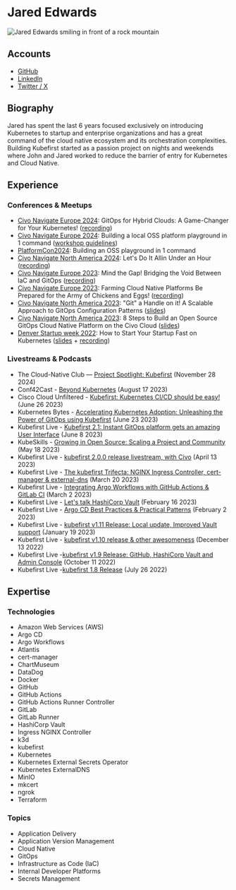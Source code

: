 # Jared Edwards

![Jared Edwards smiling in front of a rock mountain](../pictures/jared.jpg)

## Accounts

- [GitHub](https://github.com/jarededwards)
- [LinkedIn](https://www.linkedin.com/in/jarededwards519/)
- [Twitter / X](https://twitter.com/jre519)

## Biography

Jared has spent the last 6 years focused exclusively on introducing Kubernetes to startup and enterprise organizations and has a great command of the cloud native ecosystem and its orchestration complexities. Building Kubefirst started as a passion project on nights and weekends where John and Jared worked to reduce the barrier of entry for Kubernetes and Cloud Native.

## Experience

### Conferences & Meetups

- [Civo Navigate Europe 2024](https://www.civo.com/navigate/europe/2024): GitOps for Hybrid Clouds: A Game-Changer for Your Kubernetes! ([recording](https://www.youtube.com/watch?v=u_ZgeS2_qeI))
- [Civo Navigate Europe 2024](https://www.civo.com/navigate/europe/2024): Building a local OSS platform playground in 1 command ([workshop guidelines](https://kubefirst.notion.site/Open-Source-Playground-in-a-Single-Command-ca7aa095b2ab43109536156a9d3522a1))
- [PlatformCon2024](https://platformcon.com/workshops/building-an-oss-playground-in-1-command): Building an OSS playground in 1 command
- [Civo Navigate North America 2024](https://www.civo.com/navigate/north-america/2024): Let's Do It Allin Under an Hour ([recording](https://www.youtube.com/watch?v=4p2YAp5tRM4))
- [Civo Navigate Europe 2023](https://www.civo.com/navigate/europe/2023): Mind the Gap! Bridging the Void Between laC and GitOps ([recording](https://www.youtube.com/watch?v=2sK9VGAv79Y))
- [Civo Navigate Europe 2023](https://www.civo.com/navigate/europe/2023): Farming Cloud Native Platforms Be Prepared for the Army of Chickens and Eggs! ([recording](https://www.youtube.com/watch?v=zGgNG2tym_U))
- [Civo Navigate North America 2023](https://www.civo.com/navigate/north-america-2023): "Git" a Handle on it! A Scalable Approach to GitOps Configuration Patterns ([slides](../slides/Civo%20Navigate%20North%20America%202023%20-%20Git%20a%20Handle%20on%20it%2C%20A%20Scalable%20Approach%20to%20GitOps%20Configuration%20Patterns.pdf))
- [Civo Navigate North America 2023](https://www.civo.com/navigate/north-america-2023): 8 Steps to Build an Open Source GitOps Cloud Native Platform on the Civo Cloud ([slides](../slides/Civo%20Navigate%20North%20America%202023%20-%208%20Steps%20to%20Build%20an%20Open%20Source%20GitOps%20Cloud%20Native%20Platform%20on%20the%20Civo%20Cloud.pdf))
- [Denver Startup week 2022](https://web.archive.org/web/20241225034131/https://www.denverstartupweek.org/): How to Start Your Startup Fast on Kubernetes ([slides](../slides/Denver%20Startup%20week%202022%20-%20How%20to%20Start%20Your%20Startup%20Fast%20on%20Kubernetes.pdf) + [recording](https://www.youtube.com/watch?v=3phL4mjN-Rw))

### Livestreams & Podcasts

- The Cloud-Native Club — [Project Spotlight: Kubefirst](https://www.youtube.com/live/2xwGRKjfNAk) (November 28 2024)
- Conf42Cast - [Beyond Kubernetes](https://www.youtube.com/watch?v=H17k5GEBD8U) (August 17 2023)
- Cisco Cloud Unfiltered - [Kubefirst: Kubernetes CI/CD should be easy!](https://www.youtube.com/watch?v=Jnk8ac6Bu88) (June 26 2023)
- Kubernetes Bytes - [Accelerating Kubernetes Adoption: Unleashing the Power of GitOps using Kubefirst](https://www.youtube.com/watch?v=CSGF9VgYmXk) (June 23 2023)
- Kubefirst Live - [Kubefirst 2.1: Instant GitOps platform gets an amazing User Interface](https://www.youtube.com/watch?v=WWuwjRpSewM) (June 8 2023)
- KubeSkills - [Growing in Open Source: Scaling a Project and Community](https://www.youtube.com/watch?v=NMZxuazgaRM) (May 18 2023)
- Kubefirst Live - [kubefirst 2.0.0 release livestream, with Civo](https://www.youtube.com/watch?v=l0MRtWbbiDk) (April 13 2023)
- Kubefirst Live - [The kubefirst Trifecta: NGINX Ingress Controller, cert-manager & external-dns](https://www.youtube.com/watch?v=o6dt-2Dp1xE) (March 20 2023)
- Kubefirst Live - [Integrating Argo Workflows with GitHub Actions & GitLab CI](https://www.youtube.com/watch?v=4VrgjdlpCmo) (March 2 2023)
- Kubefirst Live - [Let's talk HashiCorp Vault](https://www.youtube.com/watch?v=vczxh0SH5Hk) (February 16 2023)
- Kubefirst Live - [Argo CD Best Practices & Practical Patterns](https://www.youtube.com/watch?v=CJQBtDYA_44) (February 2 2023)
- Kubefirst Live - [kubefirst v1.11 Release: Local update, Improved Vault support](https://www.youtube.com/watch?v=dnb8PkstC0Y) (January 19 2023)
- Kubefirst Live - [kubefirst v1.10 release & other awesomeness](https://www.youtube.com/watch?v=cjbWbyWCI4Q) (December 13 2022)
- Kubefirst Live -[kubefirst v1.9 Release: GitHub, HashiCorp Vault and Admin Console](https://www.youtube.com/watch?v=6OwLwN_G9D0) (October 11 2022)
- Kubefirst Live -[kubefirst 1.8 Release](https://www.youtube.com/watch?v=2sFdz21JQ7c) (July 26 2022)

## Expertise

### Technologies

- Amazon Web Services (AWS)
- Argo CD
- Argo Workflows
- Atlantis
- cert-manager
- ChartMuseum
- DataDog
- Docker
- GitHub
- GitHub Actions
- GitHub Actions Runner Controller
- GitLab
- GitLab Runner
- HashiCorp Vault
- Ingress NGINX Controller
- k3d
- kubefirst
- Kubernetes
- Kubernetes External Secrets Operator
- Kubernetes ExternalDNS
- MinIO
- mkcert
- ngrok
- Terraform

### Topics

- Application Delivery
- Application Version Management
- Cloud Native
- GitOps
- Infrastructure as Code (IaC)
- Internal Developer Platforms
- Secrets Management
